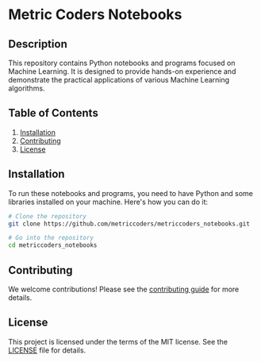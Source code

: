 # Metric Coders Notebooks

## Description
This repository contains Python notebooks and programs focused on Machine Learning. It is designed to provide hands-on experience and demonstrate the practical applications of various Machine Learning algorithms.

## Table of Contents
1. [Installation](#installation)
2. [Contributing](#contributing)
3. [License](#license)

## Installation
To run these notebooks and programs, you need to have Python and some libraries installed on your machine. Here's how you can do it:

```bash
# Clone the repository
git clone https://github.com/metriccoders/metriccoders_notebooks.git

# Go into the repository
cd metriccoders_notebooks
```


## Contributing
We welcome contributions! Please see the [contributing guide](CONTRIBUTING.md) for more details.

## License
This project is licensed under the terms of the MIT license. See the [LICENSE](LICENSE) file for details.
